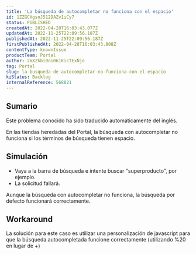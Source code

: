 ```yaml
---
title: 'La búsqueda de autocompletar no funciona con el espacio'
id: 1ZZGCHgsnJ512DAZv1iCy7
status: PUBLISHED
createdAt: 2022-04-28T16:03:43.077Z
updatedAt: 2022-11-25T22:09:56.187Z
publishedAt: 2022-11-25T22:09:56.187Z
firstPublishedAt: 2022-04-28T16:03:43.808Z
contentType: knownIssue
productTeam: Portal
author: 2mXZkbi0oi061KicTExNjo
tag: Portal
slug: la-busqueda-de-autocompletar-no-funciona-con-el-espacio
kiStatus: Backlog
internalReference: 568821
---
```


## Sumario

<div class="alert alert-info">
  <p>Este problema conocido ha sido traducido automáticamente del inglés.</p>
</div>



En las tiendas heredadas del Portal, la búsqueda con autocompletar no funciona si los términos de búsqueda tienen espacio.



## Simulación



- Vaya a la barra de búsqueda e intente buscar "superproducto", por ejemplo.
- La solicitud fallará.

Aunque la búsqueda con autocompletar no funciona, la búsqueda por defecto funcionará correctamente.



## Workaround


La solución para este caso es utilizar una personalización de javascript para que la búsqueda autocompletada funcione correctamente (utilizando %20 en lugar de +)

